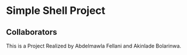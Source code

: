 # Simple Shell Project
## Collaborators
This is a Project Realized by Abdelmawla Fellani and Akinlade Bolarinwa.
